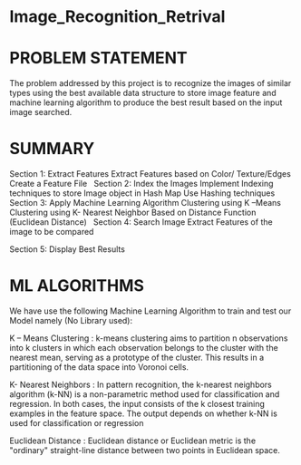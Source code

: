 # Image_Recognition_Retrival

# PROBLEM STATEMENT

The problem addressed by this project is to recognize the images of similar types using the best available data structure to store image feature and machine learning algorithm to produce the best result based on the input image searched. 

# SUMMARY

Section 1: Extract Features
  Extract Features based on  Color/ Texture/Edges
  Create a Feature File
 
Section 2: Index the Images
  Implement Indexing techniques to store Image object in Hash Map
  Use Hashing techniques
 
Section 3: Apply Machine Learning Algorithm
  Clustering  using K –Means
  Clustering using K- Nearest Neighbor
  Based on Distance Function (Euclidean Distance)
 
Section 4: Search Image
  Extract Features of the image to be compared

Section 5: Display Best Results 


# ML ALGORITHMS

We have use the following Machine Learning Algorithm to train and test our Model  namely (No Library used):

K – Means Clustering : 
k-means clustering aims to partition n observations into k clusters in which each observation belongs to the cluster with the nearest mean, serving as a prototype of the cluster. This results in a partitioning of the data space into Voronoi cells.

K- Nearest Neighbors :
In pattern recognition, the k-nearest neighbors algorithm (k-NN) is a non-parametric method used for classification and regression. In both cases, the input consists of the k closest training examples in the feature space. The output depends on whether k-NN is used for classification or regression

Euclidean Distance :
Euclidean distance or Euclidean metric is the "ordinary" straight-line distance between two points in Euclidean space.


 

